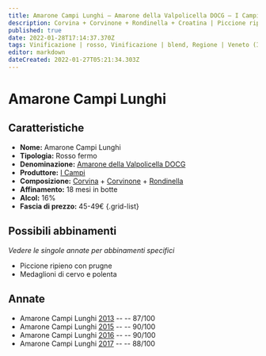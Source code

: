 ```yaml
---
title: Amarone Campi Lunghi – Amarone della Valpolicella DOCG – I Campi – Veneto (IT) – 45-49€ – 3★-4★
description: Corvina + Corvinone + Rondinella + Croatina | Piccione ripieno con prugne – Medaglioni di cervo e polenta
published: true
date: 2022-01-28T17:14:37.370Z
tags: Vinificazione | rosso, Vinificazione | blend, Regione | Veneto (IT), Vinificazione | fermo, Prezzi | 45-49€, Vitigni | Corvinone, Vitigni | Corvina, Vitigni | Rondinella, Vitigni | Corvina, Alimento | piccione, Alimento | cervo, Aromatizzazione | ripieno,  Aromatizzazione | alle prugne, Aromatizzazione | con polenta
editor: markdown
dateCreated: 2022-01-27T05:21:34.303Z
---
```


# Amarone Campi Lunghi

## Caratteristiche
- **Nome:** <span class="nome">Amarone Campi Lunghi</span>
- **Tipologia:** Rosso fermo
- **Denominazione:** <span class="denominazione">[Amarone della Valpolicella DOCG](/denominazioni/Italia/Veneto/DOCG/Amarone-della-Valpolicella)</span>
- **Produttore:** <span class="cantina">[I Campi](/produttori/Italia/Veneto/Monte-Zovo)</span> 
- **Composizione:** [Corvina](/vitigni/Italia/corvina) + [Corvinone](/vitigni/Italia/corvinone) + [Rondinella](/vitigni/Italia/rondinella) 
- **Affinamento:** 18 mesi in botte
- **Alcol:** 16%
- **Fascia di prezzo:** 45-49€
{.grid-list}

## Possibili abbinamenti
*Vedere le singole annate per abbinamenti specifici*

- Piccione ripieno con prugne
- Medaglioni di cervo e polenta

## Annate
- Amarone Campi Lunghi [2013](vini/Italia/Veneto/I-Campi/Amarone-Campi-Lunghi/2013) -- <span class="star-3"></span> -- 87/100
- Amarone Campi Lunghi [2015](vini/Italia/Veneto/I-Campi/Amarone-Campi-Lunghi/2015) -- <span class="star-4"></span> -- 90/100
- Amarone Campi Lunghi [2016](vini/Italia/Veneto/I-Campi/Amarone-Campi-Lunghi/2016) -- <span class="star-4"></span> -- 90/100
- Amarone Campi Lunghi [2017](vini/Italia/Veneto/I-Campi/Amarone-Campi-Lunghi/2017) -- <span class="star-3"></span> -- 88/100
